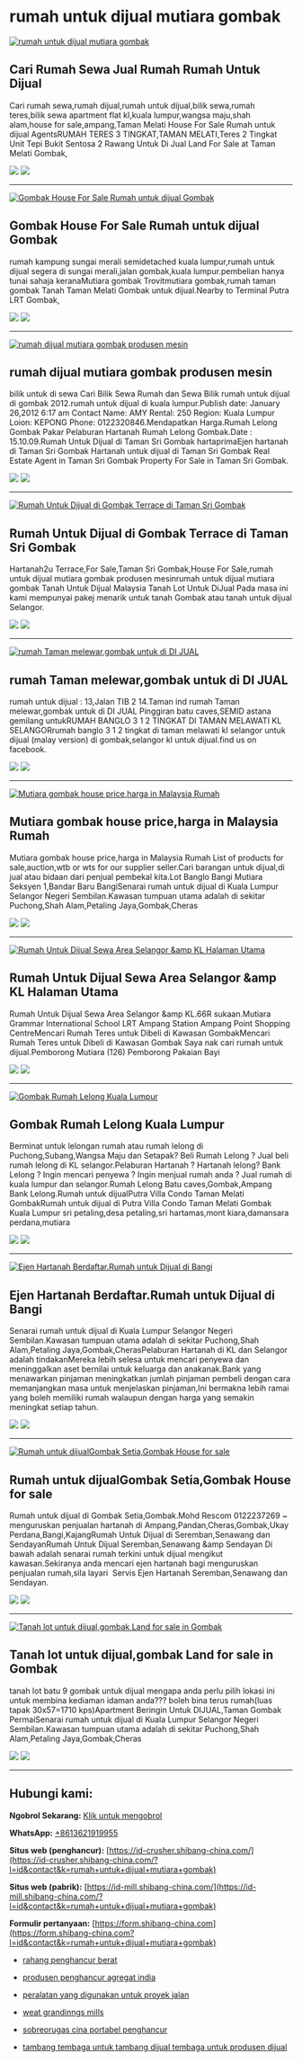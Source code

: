 # rumah untuk dijual mutiara gombak

<a href="https://swt.shibang-china.com/?l=id&img&k=rumah+untuk+dijual+mutiara+gombak" target="_blank">![rumah untuk dijual mutiara gombak](http://static.shibang-china.com/all-800x300/1427.jpg)</a>

## Cari Rumah Sewa Jual Rumah Rumah Untuk Dijual
Cari rumah sewa,rumah dijual,rumah untuk dijual,bilik sewa,rumah teres,bilik sewa apartment flat kl,kuala lumpur,wangsa maju,shah alam,house for sale,ampang,Taman Melati House For Sale Rumah untuk dijual AgentsRUMAH TERES 3 TINGKAT,TAMAN MELATI,Teres 2 Tingkat Unit Tepi Bukit Sentosa 2 Rawang Untuk Di Jual Land For Sale at Taman Melati Gombak,


<a href="https://whatsapp.shibangsoft.com/WhatsApp.php" target="_blank" title="WhatsApp">![](http://static.shibang-china.com/icon/whatsapp.png)</a> <a href="https://swt.shibang-china.com/?l=id&icon&k=rumah+untuk+dijual+mutiara+gombak" target="_blank">![](http://static.shibang-china.com/icon/chat-id.png)</a>

---

<a href="https://swt.shibang-china.com/?l=id&img&k=rumah+untuk+dijual+mutiara+gombak" target="_blank">![Gombak House For Sale Rumah untuk dijual Gombak](http://static.shibang-china.com/all-800x300/965.jpg)</a>

## Gombak House For Sale Rumah untuk dijual Gombak
rumah kampung sungai merali semidetached kuala lumpur,rumah untuk dijual segera di sungai merali,jalan gombak,kuala lumpur.pembelian hanya tunai sahaja keranaMutiara gombak Trovitmutiara gombak,rumah taman gombak Tanah Taman Melati Gombak untuk dijual.Nearby to Terminal Putra LRT Gombak,


<a href="https://whatsapp.shibangsoft.com/WhatsApp.php" target="_blank" title="WhatsApp">![](http://static.shibang-china.com/icon/whatsapp.png)</a> <a href="https://swt.shibang-china.com/?l=id&icon&k=rumah+untuk+dijual+mutiara+gombak" target="_blank">![](http://static.shibang-china.com/icon/chat-id.png)</a>

---

<a href="https://swt.shibang-china.com/?l=id&img&k=rumah+untuk+dijual+mutiara+gombak" target="_blank">![rumah dijual mutiara gombak produsen mesin](http://static.shibang-china.com/all-800x300/1380.jpg)</a>

## rumah dijual mutiara gombak produsen mesin
bilik untuk di sewa Cari Bilik Sewa Rumah dan Sewa Bilik rumah untuk dijual di gombak 2012.rumah untuk dijual di kuala lumpur.Publish date: January 26,2012 6:17 am Contact Name: AMY Rental: 250 Region: Kuala Lumpur Loion: KEPONG Phone: 0122320846.Mendapatkan Harga.Rumah Lelong Gombak Pakar Pelaburan Hartanah Rumah Lelong Gombak.Date : 15.10.09.Rumah Untuk Dijual di Taman Sri Gombak hartaprimaEjen hartanah di Taman Sri Gombak Hartanah untuk dijual di Taman Sri Gombak Real Estate Agent in Taman Sri Gombak Property For Sale in Taman Sri Gombak.


<a href="https://whatsapp.shibangsoft.com/WhatsApp.php" target="_blank" title="WhatsApp">![](http://static.shibang-china.com/icon/whatsapp.png)</a> <a href="https://swt.shibang-china.com/?l=id&icon&k=rumah+untuk+dijual+mutiara+gombak" target="_blank">![](http://static.shibang-china.com/icon/chat-id.png)</a>

---

<a href="https://swt.shibang-china.com/?l=id&img&k=rumah+untuk+dijual+mutiara+gombak" target="_blank">![Rumah Untuk Dijual di Gombak Terrace di Taman Sri Gombak](http://static.shibang-china.com/all-800x300/338.jpg)</a>

## Rumah Untuk Dijual di Gombak Terrace di Taman Sri Gombak
Hartanah2u Terrace,For Sale,Taman Sri Gombak,House For Sale,rumah untuk dijual mutiara gombak produsen mesinrumah untuk dijual mutiara gombak Tanah Untuk Dijual Malaysia Tanah Lot Untuk DiJual Pada masa ini kami mempunyai pakej menarik untuk tanah Gombak atau tanah untuk dijual Selangor.


<a href="https://whatsapp.shibangsoft.com/WhatsApp.php" target="_blank" title="WhatsApp">![](http://static.shibang-china.com/icon/whatsapp.png)</a> <a href="https://swt.shibang-china.com/?l=id&icon&k=rumah+untuk+dijual+mutiara+gombak" target="_blank">![](http://static.shibang-china.com/icon/chat-id.png)</a>

---

<a href="https://swt.shibang-china.com/?l=id&img&k=rumah+untuk+dijual+mutiara+gombak" target="_blank">![rumah Taman melewar,gombak untuk di DI JUAL](http://static.shibang-china.com/all-800x300/347.jpg)</a>

## rumah Taman melewar,gombak untuk di DI JUAL
rumah untuk dijual : 13,Jalan TIB 2 14.Taman ind rumah Taman melewar,gombak untuk di DI JUAL Pinggiran batu caves,SEMID astana gemilang untukRUMAH BANGLO 3 1 2 TINGKAT DI TAMAN MELAWATI KL SELANGORrumah banglo 3 1 2 tingkat di taman melawati kl selangor untuk dijual (malay version) di gombak,selangor kl untuk dijual.find us on facebook.


<a href="https://whatsapp.shibangsoft.com/WhatsApp.php" target="_blank" title="WhatsApp">![](http://static.shibang-china.com/icon/whatsapp.png)</a> <a href="https://swt.shibang-china.com/?l=id&icon&k=rumah+untuk+dijual+mutiara+gombak" target="_blank">![](http://static.shibang-china.com/icon/chat-id.png)</a>

---

<a href="https://swt.shibang-china.com/?l=id&img&k=rumah+untuk+dijual+mutiara+gombak" target="_blank">![Mutiara gombak house price,harga in Malaysia Rumah](http://static.shibang-china.com/all-800x300/776.jpg)</a>

## Mutiara gombak house price,harga in Malaysia Rumah
Mutiara gombak house price,harga in Malaysia Rumah List of products for sale,auction,wtb or wts for our supplier seller.Cari barangan untuk dijual,di jual atau bidaan dari penjual pembekal kita.Lot Banglo Bangi Mutiara Seksyen 1,Bandar Baru BangiSenarai rumah untuk dijual di Kuala Lumpur Selangor Negeri Sembilan.Kawasan tumpuan utama adalah di sekitar Puchong,Shah Alam,Petaling Jaya,Gombak,Cheras


<a href="https://whatsapp.shibangsoft.com/WhatsApp.php" target="_blank" title="WhatsApp">![](http://static.shibang-china.com/icon/whatsapp.png)</a> <a href="https://swt.shibang-china.com/?l=id&icon&k=rumah+untuk+dijual+mutiara+gombak" target="_blank">![](http://static.shibang-china.com/icon/chat-id.png)</a>

---

<a href="https://swt.shibang-china.com/?l=id&img&k=rumah+untuk+dijual+mutiara+gombak" target="_blank">![Rumah Untuk Dijual Sewa Area Selangor &amp KL Halaman Utama](http://static.shibang-china.com/all-800x300/589.jpg)</a>

## Rumah Untuk Dijual Sewa Area Selangor &amp KL Halaman Utama
Rumah Untuk Dijual Sewa Area Selangor &amp KL.66R sukaan.Mutiara Grammar International School LRT Ampang Station Ampang Point Shopping CentreMencari Rumah Teres untuk Dibeli di Kawasan GombakMencari Rumah Teres untuk Dibeli di Kawasan Gombak Saya nak cari rumah untuk dijual.Pemborong Mutiara (126) Pemborong Pakaian Bayi


<a href="https://whatsapp.shibangsoft.com/WhatsApp.php" target="_blank" title="WhatsApp">![](http://static.shibang-china.com/icon/whatsapp.png)</a> <a href="https://swt.shibang-china.com/?l=id&icon&k=rumah+untuk+dijual+mutiara+gombak" target="_blank">![](http://static.shibang-china.com/icon/chat-id.png)</a>

---

<a href="https://swt.shibang-china.com/?l=id&img&k=rumah+untuk+dijual+mutiara+gombak" target="_blank">![Gombak Rumah Lelong Kuala Lumpur](http://static.shibang-china.com/all-800x300/419.jpg)</a>

## Gombak Rumah Lelong Kuala Lumpur
Berminat untuk lelongan rumah atau rumah lelong di Puchong,Subang,Wangsa Maju dan Setapak? Beli Rumah Lelong ? Jual beli rumah lelong di KL selangor.Pelaburan Hartanah ? Hartanah lelong? Bank Lelong ? Ingin mencari penyewa ? Ingin menjual rumah anda ? Jual rumah di kuala lumpur dan selangor.Rumah Lelong Batu caves,Gombak,Ampang Bank Lelong.Rumah untuk dijualPutra Villa Condo Taman Melati GombakRumah untuk dijual di Putra Villa Condo Taman Melati Gombak Kuala Lumpur sri petaling,desa petaling,sri hartamas,mont kiara,damansara perdana,mutiara


<a href="https://whatsapp.shibangsoft.com/WhatsApp.php" target="_blank" title="WhatsApp">![](http://static.shibang-china.com/icon/whatsapp.png)</a> <a href="https://swt.shibang-china.com/?l=id&icon&k=rumah+untuk+dijual+mutiara+gombak" target="_blank">![](http://static.shibang-china.com/icon/chat-id.png)</a>

---

<a href="https://swt.shibang-china.com/?l=id&img&k=rumah+untuk+dijual+mutiara+gombak" target="_blank">![Ejen Hartanah Berdaftar.Rumah untuk Dijual di Bangi](http://static.shibang-china.com/all-800x300/1517.jpg)</a>

## Ejen Hartanah Berdaftar.Rumah untuk Dijual di Bangi
Senarai rumah untuk dijual di Kuala Lumpur Selangor Negeri Sembilan.Kawasan tumpuan utama adalah di sekitar Puchong,Shah Alam,Petaling Jaya,Gombak,CherasPelaburan Hartanah di KL dan Selangor adalah tindakanMereka lebih selesa untuk mencari penyewa dan meninggalkan aset bernilai untuk keluarga dan anakanak.Bank yang menawarkan pinjaman meningkatkan jumlah pinjaman pembeli dengan cara memanjangkan masa untuk menjelaskan pinjaman,Ini bermakna lebih ramai yang boleh memiliki rumah walaupun dengan harga yang semakin meningkat setiap tahun.


<a href="https://whatsapp.shibangsoft.com/WhatsApp.php" target="_blank" title="WhatsApp">![](http://static.shibang-china.com/icon/whatsapp.png)</a> <a href="https://swt.shibang-china.com/?l=id&icon&k=rumah+untuk+dijual+mutiara+gombak" target="_blank">![](http://static.shibang-china.com/icon/chat-id.png)</a>

---

<a href="https://swt.shibang-china.com/?l=id&img&k=rumah+untuk+dijual+mutiara+gombak" target="_blank">![Rumah untuk dijualGombak Setia,Gombak House for sale](http://static.shibang-china.com/all-800x300/235.jpg)</a>

## Rumah untuk dijualGombak Setia,Gombak House for sale
Rumah untuk dijual di Gombak Setia,Gombak.Mohd Rescom 0122237269 ~ menguruskan penjualan hartanah di Ampang,Pandan,Cheras,Gombak,Ukay Perdana,Bangi,KajangRumah Untuk Dijual di Seremban,Senawang dan SendayanRumah Untuk Dijual Seremban,Senawang &amp Sendayan Di bawah adalah senarai rumah terkini untuk dijual mengikut kawasan.Sekiranya anda mencari ejen hartanah bagi menguruskan penjualan rumah,sila ﻿layari﻿ ﻿﻿ Servis Ejen Hartanah Seremban,Senawang dan Sendayan﻿﻿.


<a href="https://whatsapp.shibangsoft.com/WhatsApp.php" target="_blank" title="WhatsApp">![](http://static.shibang-china.com/icon/whatsapp.png)</a> <a href="https://swt.shibang-china.com/?l=id&icon&k=rumah+untuk+dijual+mutiara+gombak" target="_blank">![](http://static.shibang-china.com/icon/chat-id.png)</a>

---

<a href="https://swt.shibang-china.com/?l=id&img&k=rumah+untuk+dijual+mutiara+gombak" target="_blank">![Tanah lot untuk dijual,gombak Land for sale in Gombak](http://static.shibang-china.com/all-800x300/1228.jpg)</a>

## Tanah lot untuk dijual,gombak Land for sale in Gombak
tanah lot batu 9 gombak untuk dijual mengapa anda perlu pilih lokasi ini untuk membina kediaman idaman anda??? boleh bina terus rumah(luas tapak 30x57=1710 kps)Apartment Beringin Untuk DIJUAL,Taman Gombak PermaiSenarai rumah untuk dijual di Kuala Lumpur Selangor Negeri Sembilan.Kawasan tumpuan utama adalah di sekitar Puchong,Shah Alam,Petaling Jaya,Gombak,Cheras


<a href="https://whatsapp.shibangsoft.com/WhatsApp.php" target="_blank" title="WhatsApp">![](http://static.shibang-china.com/icon/whatsapp.png)</a> <a href="https://swt.shibang-china.com/?l=id&icon&k=rumah+untuk+dijual+mutiara+gombak" target="_blank">![](http://static.shibang-china.com/icon/chat-id.png)</a>

---
## Hubungi kami:

**Ngobrol Sekarang:** [Klik untuk mengobrol](https://swt.shibang-china.com?l=id&contact&k=rumah+untuk+dijual+mutiara+gombak)

**WhatsApp:**  [+8613621919955](https://whatsapp.shibangsoft.com/WhatsApp.php)

**Situs web (penghancur):** [https://id-crusher.shibang-china.com/](https://id-crusher.shibang-china.com/?l=id&contact&k=rumah+untuk+dijual+mutiara+gombak)

**Situs web (pabrik):** [https://id-mill.shibang-china.com/](https://id-mill.shibang-china.com/?l=id&contact&k=rumah+untuk+dijual+mutiara+gombak)

**Formulir pertanyaan:** [https://form.shibang-china.com](https://form.shibang-china.com?l=id&contact&k=rumah+untuk+dijual+mutiara+gombak)

* [rahang penghancur berat](../29/rahang%20penghancur%20berat.md)

* [produsen penghancur agregat india](../26/produsen%20penghancur%20agregat%20india.md)

* [peralatan yang digunakan untuk proyek jalan](../16/peralatan%20yang%20digunakan%20untuk%20proyek%20jalan.md)

* [weat grandinngs mills](../17/weat%20grandinngs%20mills.md)

* [sobreorugas cina portabel penghancur](../23/sobreorugas%20cina%20portabel%20penghancur.md)

* [tambang tembaga untuk tambang dijual tembaga untuk produsen dijual](../24/tambang%20tembaga%20untuk%20tambang%20dijual%20tembaga%20untuk%20produsen%20dijual.md)